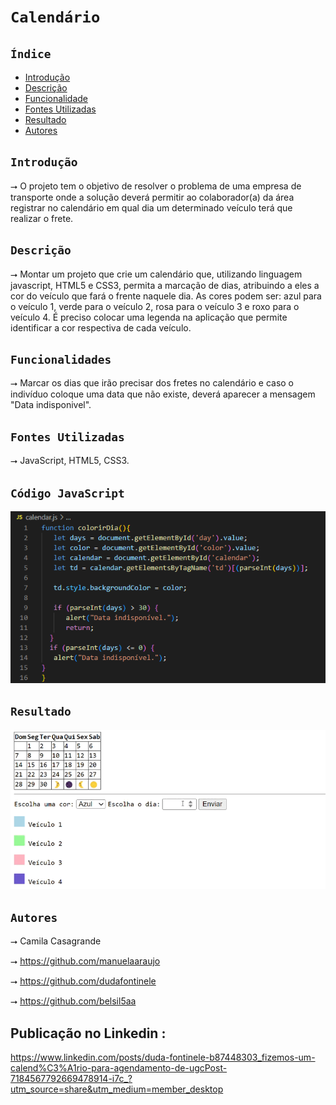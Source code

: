 # ``Calendário``
 
## ``Índice``
 
* [Introdução](#introdução)
* [Descrição](#descrição)
* [Funcionalidade](#funcionalidades)
* [Fontes Utilizadas](#fontes-utilizadas)
* [Resultado](#resultado)
* [Autores](#autores)
 
## ``Introdução``
⭢ O projeto tem o objetivo de resolver o problema de uma empresa de transporte onde a solução deverá permitir ao colaborador(a) da área registrar no calendário em qual dia um determinado veículo terá que realizar o frete.  
 
## ``Descrição``
⭢ Montar um projeto que crie um calendário que, utilizando linguagem javascript, HTML5 e CSS3, permita a marcação de dias, atribuindo a eles a cor do veículo que fará o frente naquele dia.
As cores podem ser: azul para o veículo 1, verde para o veículo 2, rosa para o veículo 3 e roxo para o veículo 4.
É preciso colocar uma legenda na aplicação que permite identificar a cor respectiva de cada veículo.
 
## ``Funcionalidades``
⭢ Marcar os dias que irão precisar dos fretes no calendário e caso o indivíduo coloque uma data que não existe, deverá aparecer a mensagem "Data indisponivel".
 
## ``Fontes Utilizadas``
⭢ JavaScript, HTML5, CSS3.
 
## ``Código JavaScript``
![](img/codigojv.png)
 
## ``Resultado``
![](img/gravancaomp4.gif)
 
 
## ``Autores``
 
⭢ Camila Casagrande
 
⭢ https://github.com/manuelaaraujo
 
⭢ https://github.com/dudafontinele
 
⭢ https://github.com/belsil5aa

## Publicação no Linkedin :
https://www.linkedin.com/posts/duda-fontinele-b87448303_fizemos-um-calend%C3%A1rio-para-agendamento-de-ugcPost-7184567792669478914-i7c_?utm_source=share&utm_medium=member_desktop